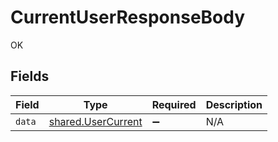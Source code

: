 # CurrentUserResponseBody

OK


## Fields

| Field                                                    | Type                                                     | Required                                                 | Description                                              |
| -------------------------------------------------------- | -------------------------------------------------------- | -------------------------------------------------------- | -------------------------------------------------------- |
| `data`                                                   | [shared.UserCurrent](../../models/shared/usercurrent.md) | :heavy_minus_sign:                                       | N/A                                                      |